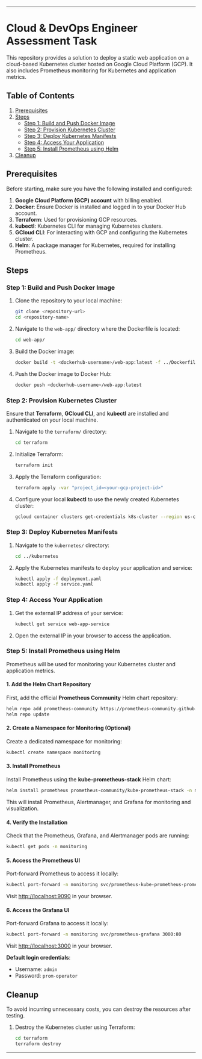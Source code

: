 
---

# Cloud & DevOps Engineer Assessment Task

This repository provides a solution to deploy a static web application on a cloud-based Kubernetes cluster hosted on Google Cloud Platform (GCP). It also includes Prometheus monitoring for Kubernetes and application metrics.

## Table of Contents
1. [Prerequisites](#prerequisites)
2. [Steps](#steps)
   - [Step 1: Build and Push Docker Image](#step-1-build-and-push-docker-image)
   - [Step 2: Provision Kubernetes Cluster](#step-2-provision-kubernetes-cluster)
   - [Step 3: Deploy Kubernetes Manifests](#step-3-deploy-kubernetes-manifests)
   - [Step 4: Access Your Application](#step-4-access-your-application)
   - [Step 5: Install Prometheus using Helm](#step-5-install-prometheus-using-helm)
3. [Cleanup](#cleanup)

## Prerequisites

Before starting, make sure you have the following installed and configured:

1. **Google Cloud Platform (GCP) account** with billing enabled.
2. **Docker**: Ensure Docker is installed and logged in to your Docker Hub account.
3. **Terraform**: Used for provisioning GCP resources.
4. **kubectl**: Kubernetes CLI for managing Kubernetes clusters.
5. **GCloud CLI**: For interacting with GCP and configuring the Kubernetes cluster.
6. **Helm**: A package manager for Kubernetes, required for installing Prometheus.

## Steps

### Step 1: Build and Push Docker Image

1. Clone the repository to your local machine:
   ```bash
   git clone <repository-url>
   cd <repository-name>
   ```

2. Navigate to the `web-app/` directory where the Dockerfile is located:
   ```bash
   cd web-app/
   ```

3. Build the Docker image:
   ```bash
   docker build -t <dockerhub-username>/web-app:latest -f ../Dockerfile .
   ```

4. Push the Docker image to Docker Hub:
   ```bash
   docker push <dockerhub-username>/web-app:latest
   ```

### Step 2: Provision Kubernetes Cluster

Ensure that **Terraform**, **GCloud CLI**, and **kubectl** are installed and authenticated on your local machine.

1. Navigate to the `terraform/` directory:
   ```bash
   cd terraform
   ```

2. Initialize Terraform:
   ```bash
   terraform init
   ```

3. Apply the Terraform configuration:
   ```bash
   terraform apply -var "project_id=<your-gcp-project-id>"
   ```

4. Configure your local **kubectl** to use the newly created Kubernetes cluster:
   ```bash
   gcloud container clusters get-credentials k8s-cluster --region us-central1-a --project <your-gcp-project-id>
   ```

### Step 3: Deploy Kubernetes Manifests

1. Navigate to the `kubernetes/` directory:
   ```bash
   cd ../kubernetes
   ```

2. Apply the Kubernetes manifests to deploy your application and service:
   ```bash
   kubectl apply -f deployment.yaml
   kubectl apply -f service.yaml
   ```

### Step 4: Access Your Application

1. Get the external IP address of your service:
   ```bash
   kubectl get service web-app-service
   ```

2. Open the external IP in your browser to access the application.

### Step 5: Install Prometheus using Helm

Prometheus will be used for monitoring your Kubernetes cluster and application metrics.

#### 1. Add the Helm Chart Repository

First, add the official **Prometheus Community** Helm chart repository:
```bash
helm repo add prometheus-community https://prometheus-community.github.io/helm-charts
helm repo update
```

#### 2. Create a Namespace for Monitoring (Optional)

Create a dedicated namespace for monitoring:
```bash
kubectl create namespace monitoring
```

#### 3. Install Prometheus

Install Prometheus using the **kube-prometheus-stack** Helm chart:
```bash
helm install prometheus prometheus-community/kube-prometheus-stack -n monitoring
```

This will install Prometheus, Alertmanager, and Grafana for monitoring and visualization.

#### 4. Verify the Installation

Check that the Prometheus, Grafana, and Alertmanager pods are running:
```bash
kubectl get pods -n monitoring
```

#### 5. Access the Prometheus UI

Port-forward Prometheus to access it locally:
```bash
kubectl port-forward -n monitoring svc/prometheus-kube-prometheus-prometheus 9090:9090
```

Visit [http://localhost:9090](http://localhost:9090) in your browser.

#### 6. Access the Grafana UI

Port-forward Grafana to access it locally:
```bash
kubectl port-forward -n monitoring svc/prometheus-grafana 3000:80
```

Visit [http://localhost:3000](http://localhost:3000) in your browser.

**Default login credentials**:
- Username: `admin`
- Password: `prom-operator`

## Cleanup

To avoid incurring unnecessary costs, you can destroy the resources after testing.

1. Destroy the Kubernetes cluster using Terraform:
   ```bash
   cd terraform
   terraform destroy
   ```

---